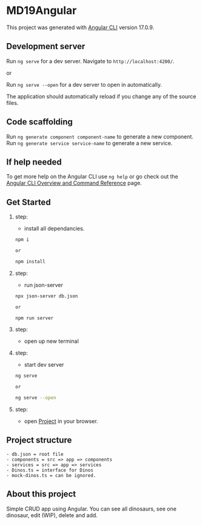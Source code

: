 # MD19Angular

This project was generated with [Angular CLI](https://github.com/angular/angular-cli) version 17.0.9.

## Development server

Run `ng serve` for a dev server. Navigate to `http://localhost:4200/`.

or

Run `ng serve --open` for a dev server to open in automatically.

The application should automatically reload if you change any of the source files.

## Code scaffolding

Run `ng generate component component-name` to generate a new component.
Run `ng generate service service-name` to generate a new service.

## If help needed

To get more help on the Angular CLI use `ng help` or go check out the [Angular CLI Overview and Command Reference](https://angular.io/cli) page.

## Get Started

1. step:

   - install all dependancies.

   ```bash
   npm i

   or

   npm install
   ```

2. step:

   - run json-server

   ```bash
   npx json-server db.json

   or

   npm run server
   ```

3. step:

   - open up new terminal

4. step:

   - start dev server

   ```bash
   ng serve

   or

   ng serve --open
   ```

5. step:
   - open [Project](http://localhost:4200/) in your browser.

## Project structure

    - db.json = root file
    - components = src => app => components
    - services = src => app => services
    - Dinos.ts = interface for Dinos
    - mock-dinos.ts = can be ignored.

## About this project

Simple CRUD app using Angular. You can see all dinosaurs, see one dinosaur, edit (WIP), delete and add.
